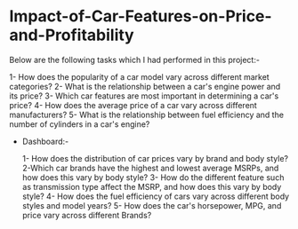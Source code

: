 # Impact-of-Car-Features-on-Price-and-Profitability

Below are the following tasks which I had performed in this project:-

1- How does the popularity of a car model vary across different market categories?
2- What is the relationship between a car's engine power and its price?
3- Which car features are most important in determining a car's price?
4- How does the average price of a car vary across different manufacturers?
5- What is the relationship between fuel efficiency and the number of cylinders in a car's engine?

* Dashboard:-
  
  1- How does the distribution of car prices vary by brand and body style?
  2-Which car brands have the highest and lowest average MSRPs, and how does this vary by body style?
  3- How do the different feature such as transmission type affect the MSRP, and how does this vary by body style?
  4- How does the fuel efficiency of cars vary across different body styles and model years?
  5- How does the car's horsepower, MPG, and price vary across different Brands?






  








